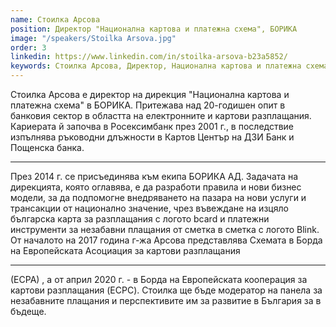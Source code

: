 ```yaml
---
name: Стоилка Арсова
position: Директор "Национална картова и платежна схема", БОРИКА
image: "/speakers/Stoilka Arsova.jpg"
order: 3
linkedin: https://www.linkedin.com/in/stoilka-arsova-b23a5852/
keywords: Стоилка Арсова, Директор, Национална картова и платежна схема, БОРИКА, LinkedIn, банков сектор, електронни разплащания, картови разплащания, Росексимбанк, ДЗИ Банк, Пощенска банка, БОРИКА АД, bcard, Blink, Европейска Асоциация за картови разплащания, Европейска кооперация за картови разплащания, незабавни плащания, България, модератор, панел
---
```


Стоилка Арсова е директор на дирекция "Национална картова и платежна схема" в
БОРИКА. Притежава над 20-годишен опит в банковия сектор в областта на електронните
и картови разплащания. Кариерата й започва в Росексимбанк през 2001 г., в последствие
изпълнява ръководни длъжности в Картов Център на ДЗИ Банк и Пощенска банка.

---

През 2014 г. се присъединява към екипа БОРИКА АД. Задачата на дирекцията, която оглавява,
е да разработи правила и нови бизнес модели, за да подпомогне внедряването на пазара
на нови услуги и трансакции от национално значение, чрез въвеждане на изцяло
българска карта за разплащания с логото bcard и платежни инструменти за незабавни
плащания от сметка в сметка с логото Blink. От началото на 2017 година г-жа Арсова
представлява Схемата в Борда на Европейската Асоциация за картови разплащания

---

(ECPA) , a от април 2020 г. - в Борда на Европейската кооперация за картови
разплащания (ECPC).
Стоилка ще бъде модератор на панела за незабавните плащания и перспективите им за
развитие в България за в бъдеще.
